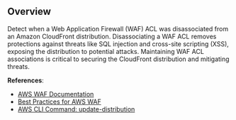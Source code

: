 ## Overview

Detect when a Web Application Firewall (WAF) ACL was disassociated from an Amazon CloudFront distribution. Disassociating a WAF ACL removes protections against threats like SQL injection and cross-site scripting (XSS), exposing the distribution to potential attacks. Maintaining WAF ACL associations is critical to securing the CloudFront distribution and mitigating threats.

**References**:
- [AWS WAF Documentation](https://docs.aws.amazon.com/waf/latest/developerguide/what-is-aws-waf.html)
- [Best Practices for AWS WAF](https://docs.aws.amazon.com/waf/latest/developerguide/best-practices.html)
- [AWS CLI Command: update-distribution](https://awscli.amazonaws.com/v2/documentation/api/latest/reference/cloudfront/update-distribution.html)
